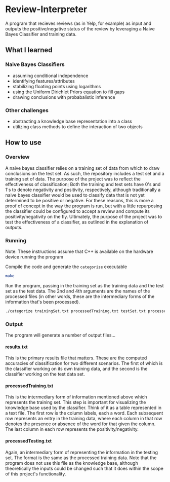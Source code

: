 # Review-Interpreter

A program that recieves reviews (as in Yelp, for example) as input and outputs the positive/negative status of the review by leveraging a Naive Bayes Classifier and training data.

## What I learned

### Naive Bayes Classifiers
- assuming conditional independence
- identifying features/attributes
- stabilizing floating points using logarithms
- using the Uniform Dirichlet Priors equation to fill gaps
- drawing conclusions with probabalistic inference

### Other challenges
- abstracting a knowledge base representation into a class
- utilizing class methods to define the interaction of two objects

## How to use

### Overview
A naive bayes classifier relies on a training set of data from which to draw conclusions on the test set. As such, the repository includes a test set and a training set of data. The purpose of the project was to reflect the effectiveness of classification; Both the training and test sets have 0's and 1's to denote negativity and positivity, respectively, although traditionally a naive bayes classifier would be used to classify data that is not yet determined to be positive or negative. For these reasons, this is more a proof of concept in the way the program is run, but with a little repurposing the classifier could be configured to accept a review and compute its positivity/negativity on the fly. Ultimately, the purpose of the project was to test the effectiveness of a classifier, as outlined in the explanation of outputs.

### Running
Note: These instructions assume that C++ is available on the hardware device running the program

Compile the code and generate the `categorize` executable
```bash
make
``` 

Run the program, passing in the training set as the training data and the test set as the test data. The 2nd and 4th arguments are the names of the processed files (in other words, these are the intermediary forms of the information that's been processed).
```bash
./categorize trainingSet.txt processedTraining.txt testSet.txt processedTest.txt
```
### Output
The program will generate a number of output files...
#### results.txt
This is the primary results file that matters. These are the computed accuracies of classification for two different scenarios. The first of which is the classifier working on its own training data, and the second is the classifier working on the test data set.

#### processedTraining.txt
This is the intermediary form of information mentioned above which represents the training set. This step is important for visualizing the knowledge base used by the classifier. Think of it as a table represented in a text file. The first row is the column labels, each a word. Each subsequent row represents an entry in the training data, where each column in that row denotes the presence or absence of the word for that given the column. The last column in each row represents the positivity/negativity.

#### processedTesting.txt
Again, an intermediary form of representing the information in the testing set. The format is the same as the processed training data. Note that the program does not use this file as the knowledge base, although theoretically the inputs could be changed such that it does within the scope of this project's functionality.

